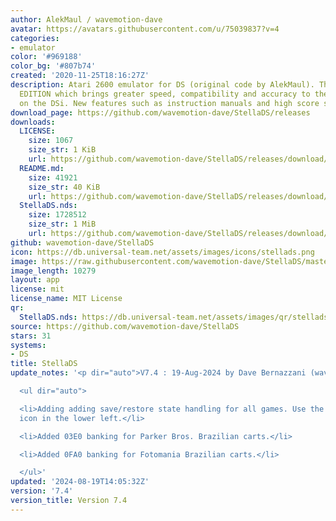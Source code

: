 ```yaml
---
author: AlekMaul / wavemotion-dave
avatar: https://avatars.githubusercontent.com/u/75039837?v=4
categories:
- emulator
color: '#969188'
color_bg: '#807b74'
created: '2020-11-25T18:16:27Z'
description: Atari 2600 emulator for DS (original code by AlekMaul). This is the PHOENIX
  EDITION which brings greater speed, compatibility and accuracy to the emulation
  on the DSi. New features such as instruction manuals and high score support included!
download_page: https://github.com/wavemotion-dave/StellaDS/releases
downloads:
  LICENSE:
    size: 1067
    size_str: 1 KiB
    url: https://github.com/wavemotion-dave/StellaDS/releases/download/7.4/LICENSE
  README.md:
    size: 41921
    size_str: 40 KiB
    url: https://github.com/wavemotion-dave/StellaDS/releases/download/7.4/README.md
  StellaDS.nds:
    size: 1728512
    size_str: 1 MiB
    url: https://github.com/wavemotion-dave/StellaDS/releases/download/7.4/StellaDS.nds
github: wavemotion-dave/StellaDS
icon: https://db.universal-team.net/assets/images/icons/stellads.png
image: https://raw.githubusercontent.com/wavemotion-dave/StellaDS/master/arm9/gfx/bgTop.png
image_length: 10279
layout: app
license: mit
license_name: MIT License
qr:
  StellaDS.nds: https://db.universal-team.net/assets/images/qr/stellads-nds.png
source: https://github.com/wavemotion-dave/StellaDS
stars: 31
systems:
- DS
title: StellaDS
update_notes: '<p dir="auto">V7.4 : 19-Aug-2024 by Dave Bernazzani (wavemotion)</p>

  <ul dir="auto">

  <li>Adding adding save/restore state handling for all games. Use the new down-arrow
  icon in the lower left.</li>

  <li>Added 03E0 banking for Parker Bros. Brazilian carts.</li>

  <li>Added 0FA0 banking for Fotomania Brazilian carts.</li>

  </ul>'
updated: '2024-08-19T14:05:32Z'
version: '7.4'
version_title: Version 7.4
---
```

